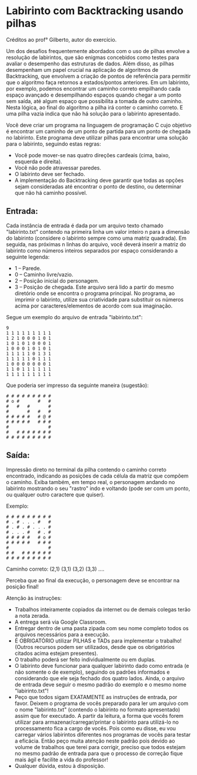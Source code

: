 # Labirinto com Backtracking usando pilhas

Créditos ao prof° Gilberto, autor do exercício.

Um dos desafios frequentemente abordados com o uso de pilhas envolve a resolução de labirintos, que são enigmas concebidos como testes para avaliar o desempenho das estruturas de dados. Além disso, as pilhas desempenham um papel crucial na aplicação de algoritmos de Backtracking, que envolvem a criação de pontos de referência para permitir que o algoritmo faça retornos a estados/pontos anteriores. Em um labirinto, por exemplo, podemos encontrar um caminho correto empilhando cada espaço avançado e desempilhando espaços quando chegar a um ponto sem saída, até algum espaço que possibilita a tomada de outro caminho. Nesta lógica, ao final do algoritmo a pilha irá conter o caminho correto. E uma pilha vazia indica que não há solução para o labirinto apresentado.

Você deve criar um programa na linguagem de programação C cujo objetivo é encontrar um caminho de um ponto de partida para um ponto de chegada no labirinto. Este programa deve utilizar pilhas para encontrar uma solução para o labirinto, seguindo estas regras:
- Você pode mover-se nas quatro direções cardeais (cima, baixo, esquerda e direita).
- Você não pode atravessar paredes.
- O labirinto deve ser fechado.
- A implementação do Backtracking deve garantir que todas as opções sejam consideradas até encontrar o ponto de destino, ou determinar que não há caminho possível.

## Entrada:

Cada instância de entrada é dada por um arquivo texto chamado "labirinto.txt" contendo na primeira linha um valor inteiro n para a dimensão do labirinto (considere o labirinto sempre como uma matriz quadrada). Em seguida, nas próximas n linhas do arquivo, você deverá inserir a matriz do labirinto como números inteiros separados por espaço considerando a seguinte legenda:
- 1 – Parede.
- 0 – Caminho livre/vazio.
- 2 – Posição inicial do personagem.
- 3 – Posição de chegada.
Este arquivo será lido a partir do mesmo diretório onde se encontra o programa principal. No programa, ao imprimir o labirinto, utilize sua criatividade para substituir os números acima por caracteres/elementos de acordo com sua imaginação.

Segue um exemplo do arquivo de entrada "labirinto.txt":

    9
    1 1 1 1 1 1 1 1 1 
    1 2 1 0 0 0 1 0 1
    1 0 1 0 1 0 0 0 1
    1 0 0 0 1 0 1 0 1
    1 1 1 1 1 0 1 3 1
    1 1 1 1 1 0 1 1 1
    1 0 0 0 0 0 0 0 1
    1 1 0 1 1 1 1 1 1
    1 1 1 1 1 1 1 1 1 

Que poderia ser impresso da seguinte maneira (sugestão):


    # # # # # # # # #
    # o #       #   #
    #   #   #       #
    #       #   #   #
    # # # # #   # @ # 
    # # # # #   # # #
    #               #
    #   # # # # # # #
    # # # # # # # # #

## Saída:

Impressão direto no terminal da pilha contendo o caminho correto encontrado, indicando as posições de cada célula da matriz que compõem o caminho.
Exiba também, em tempo real, o personagem andando no labirinto mostrando o seu "rastro" indo e voltando (pode ser com um ponto, ou qualquer outro caractere que quiser).

Exemplo:

    # # # # # # # # #
    # . # . . . #   #
    # . # . # . . . #
    # . . . #   # . #
    # # # # #   # o # 
    # # # # #   # # #
    #               #
    # #   # # # # # #
    # # # # # # # # #

Caminho correto: (2,1) (3,1) (3,2) (3,3) ....

Perceba que ao final da execução, o personagem deve se encontrar na posição final!

Atenção às instruções:
- Trabalhos inteiramente copiados da internet ou de demais colegas terão a nota zerada.
- A entrega será via Google Classroom.
- Entregar dentro de uma pasta zipada com seu nome completo todos os arquivos necessários para a execução.
- É OBRIGATÓRIO utilizar PILHAS e TADs para implementar o trabalho! (Outros recursos podem ser utilizados, desde que os obrigatórios citados acima estejam presentes).
- O trabalho poderá ser feito individualmente ou em duplas.
- O labirinto deve funcionar para qualquer labirinto dado como entrada (e não somente o de exemplo), seguindo os padrões informados e considerando que ele seja fechado dos quatro lados. Ainda, o arquivo de entrada deve seguir o mesmo padrão do exemplo e o mesmo nome "labirinto.txt"!
- Peço que todos sigam EXATAMENTE as instruções de entrada, por favor. Deixem o programa de vocês preparado para ler um arquivo com o nome "labirinto.txt" (contendo o labirinto no formato apresentado) assim que for executado. A partir da leitura, a forma que vocês forem utilizar para armazenar/carregar/printar o labirinto para utilizá-lo no processamento fica a cargo de vocês. Pois como eu disse, eu vou carregar vários labirintos diferentes nos programas de vocês para testar a eficácia. Então peço muita atenção neste padrão pois devido ao volume de trabalhos que terei para corrigir, preciso que todos estejam no mesmo padrão de entrada para que o processo de correção fique mais ágil e facilite a vida do professor!
- Qualquer dúvida, estou à disposição.